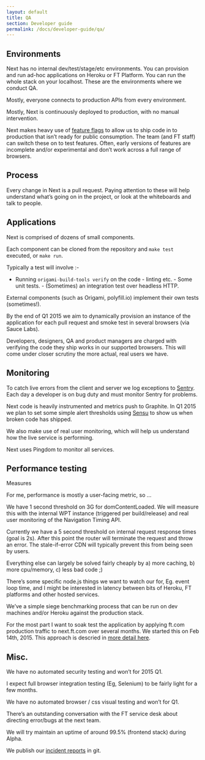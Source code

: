 ```yaml
---
layout: default
title: QA 
section: Developer guide
permalink: /docs/developer-guide/qa/
---
```


## Environments

Next has no internal dev/test/stage/etc environments. You can provision and run
ad-hoc applications on Heroku or FT Platform. You can run the whole stack on
your localhost. These are the environments where we conduct QA.

Mostly, everyone connects to production APIs from every environment.

Mostly, Next is continuously deployed to production, with no manual
intervention.

Next makes heavy use of [feature
flags](http://martinfowler.com/bliki/FeatureToggle.html) to allow us to ship
code in to production that isn’t ready for public consumption. The team (and FT
staff) can switch these on to test features. Often, early versions of features
are incomplete and/or experimental and don’t work across a full range of
browsers.

## Process

Every change in Next is a pull request. Paying attention to these will help
understand what’s going on in the project, or look at the whiteboards and talk
to people.

## Applications

Next is comprised of dozens of small components.

Each component can be cloned from the repository and `make test` executed, or
`make run`.

Typically a test will involve :-

- Running `origami-build-tools verify` on the code - linting etc.  - Some unit
tests.  - (Sometimes) an integration test over headless HTTP.

External components (such as Origami, polyfill.io) implement their own tests
(sometimes!).

By the end of Q1 2015 we aim to dynamically provision an instance of the
application for each pull request and smoke test in several browsers (via Sauce
Labs).

Developers, designers, QA and product managers are charged with verifying the
code they ship works in our supported browsers. This will come under closer
scrutiny the more actual, real users we have.

## Monitoring

To catch live errors from the client and server we log exceptions to
[Sentry](https://getsentry.com). Each day a developer is on bug duty and must
monitor Sentry for problems.

Next code is heavily instrumented and metrics push to Graphite. In Q1 2015 we
plan to set some simple alert thresholds using [Sensu](http://sensuapp.org) to
show us when broken code has shipped.

We also make use of real user monitoring, which will help us understand how the
live service is performing.

Next uses Pingdom to monitor all services.

## Performance testing

Measures

For me, performance is mostly a user-facing metric, so ...

We have 1 second threshold on 3G for domContentLoaded. We will measure this
with the internal WPT instance (triggered per build/release) and real
user monitoring of the Navigation Timing API.

Currently we have a 5 second threshold on internal request response times (goal
is 2s). After this point the router will terminate the request and throw an
error. The stale-if-error CDN will typically prevent this from being seen by
users.

Everything else can largely be solved fairly cheaply by a) more caching, b)
more cpu/memory, c) less bad code ;)

There’s some specific node.js things we want to watch our for, Eg. event loop
time, and I might be interested in latency between bits of Heroku, FT platforms
and other hosted services.

We’ve a simple siege benchmarking process that can be run on dev machines
and/or Heroku against the production stack.

For the most part I want to soak test the application by applying ft.com
production traffic to next.ft.com over several months. We started this on Feb
14th, 2015. This approach is descried in [more detail
here](http://matt.chadburn.co.uk/notes/how-to-load-test.html).

## Misc.

We have no automated security testing and won’t for 2015 Q1.

I expect full browser integration testing (Eg, Selenium) to be fairly light for
a few months.

We have no automated browser / css visual testing and won’t for Q1.

There’s an outstanding conversation with the FT service desk about directing
error/bugs at the next team.

We will try maintain an uptime of around 99.5% (frontend stack) during Alpha.

We publish our [incident
reports](https://github.com/Financial-Times/next-bugs/tree/master/incidents) in
git.


